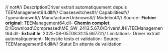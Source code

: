 // not#// DescriptionDriver extrait automatiquement depuis TEEManagement64.dll#// Classeswitches#// Capabilities#// Typeunknown#// ManufacturerUnknown#// Modelnot#// Source- **Fichier original**: TEEManagement64.dll- **Chemin complet**: D:\Download\Compressed\ME_SW_2413.5.67.0\Drivers\JHI\TEEManagement64.dll- **Extrait le**: 2025-08-05T08:31:15.667Z#// Limitations- Driver extrait automatiquement- Ncessite tests et validation- Source: TEEManagement64.dll#// Statut En attente de validation